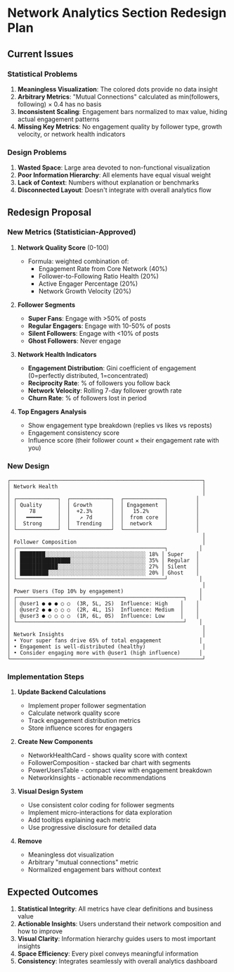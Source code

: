 # Network Analytics Section Redesign Plan

## Current Issues

### Statistical Problems
1. **Meaningless Visualization**: The colored dots provide no data insight
2. **Arbitrary Metrics**: "Mutual Connections" calculated as min(followers, following) × 0.4 has no basis
3. **Inconsistent Scaling**: Engagement bars normalized to max value, hiding actual engagement patterns
4. **Missing Key Metrics**: No engagement quality by follower type, growth velocity, or network health indicators

### Design Problems
1. **Wasted Space**: Large area devoted to non-functional visualization
2. **Poor Information Hierarchy**: All elements have equal visual weight
3. **Lack of Context**: Numbers without explanation or benchmarks
4. **Disconnected Layout**: Doesn't integrate with overall analytics flow

## Redesign Proposal

### New Metrics (Statistician-Approved)

1. **Network Quality Score** (0-100)
   - Formula: weighted combination of:
     - Engagement Rate from Core Network (40%)
     - Follower-to-Following Ratio Health (20%)
     - Active Engager Percentage (20%)
     - Network Growth Velocity (20%)

2. **Follower Segments**
   - **Super Fans**: Engage with >50% of posts
   - **Regular Engagers**: Engage with 10-50% of posts
   - **Silent Followers**: Engage with <10% of posts
   - **Ghost Followers**: Never engage

3. **Network Health Indicators**
   - **Engagement Distribution**: Gini coefficient of engagement (0=perfectly distributed, 1=concentrated)
   - **Reciprocity Rate**: % of followers you follow back
   - **Network Velocity**: Rolling 7-day follower growth rate
   - **Churn Rate**: % of followers lost in period

4. **Top Engagers Analysis**
   - Show engagement type breakdown (replies vs likes vs reposts)
   - Engagement consistency score
   - Influence score (their follower count × their engagement rate with you)

### New Design

```
┌─────────────────────────────────────────────────────────────┐
│ Network Health                                              │
│                                                             │
│ ┌─────────────┐  ┌─────────────┐  ┌─────────────┐         │
│ │ Quality     │  │ Growth      │  │ Engagement  │         │
│ │    78       │  │  +2.3%      │  │   15.2%     │         │
│ │   ━━━━━     │  │   ↗ 7d      │  │  from core  │         │
│ │  Strong     │  │  Trending   │  │  network    │         │
│ └─────────────┘  └─────────────┘  └─────────────┘         │
│                                                             │
│ Follower Composition                                        │
│ ┌───────────────────────────────────────────────┐          │
│ │ ████████░░░░░░░░░░░░░░░░░░░░░░░░░░░░░░░░ 18% │ Super    │
│ │ ████████████████░░░░░░░░░░░░░░░░░░░░░░░░ 35% │ Regular  │
│ │ ████████████░░░░░░░░░░░░░░░░░░░░░░░░░░░░ 27% │ Silent   │
│ │ █████████░░░░░░░░░░░░░░░░░░░░░░░░░░░░░░░ 20% │ Ghost    │
│ └───────────────────────────────────────────────┘          │
│                                                             │
│ Power Users (Top 10% by engagement)                        │
│ ┌─────────────────────────────────────────────────────┐    │
│ │ @user1 ● ● ● ○ ○  (3R, 5L, 2S)  Influence: High    │    │
│ │ @user2 ● ● ○ ○ ○  (2R, 4L, 1S)  Influence: Medium  │    │
│ │ @user3 ● ○ ○ ○ ○  (1R, 6L, 0S)  Influence: Low     │    │
│ └─────────────────────────────────────────────────────┘    │
│                                                             │
│ Network Insights                                            │
│ • Your super fans drive 65% of total engagement            │
│ • Engagement is well-distributed (healthy)                  │
│ • Consider engaging more with @user1 (high influence)      │
└─────────────────────────────────────────────────────────────┘
```

### Implementation Steps

1. **Update Backend Calculations**
   - Implement proper follower segmentation
   - Calculate network quality score
   - Track engagement distribution metrics
   - Store influence scores for engagers

2. **Create New Components**
   - NetworkHealthCard - shows quality score with context
   - FollowerComposition - stacked bar chart with segments
   - PowerUsersTable - compact view with engagement breakdown
   - NetworkInsights - actionable recommendations

3. **Visual Design System**
   - Use consistent color coding for follower segments
   - Implement micro-interactions for data exploration
   - Add tooltips explaining each metric
   - Use progressive disclosure for detailed data

4. **Remove**
   - Meaningless dot visualization
   - Arbitrary "mutual connections" metric
   - Normalized engagement bars without context

## Expected Outcomes

1. **Statistical Integrity**: All metrics have clear definitions and business value
2. **Actionable Insights**: Users understand their network composition and how to improve
3. **Visual Clarity**: Information hierarchy guides users to most important insights
4. **Space Efficiency**: Every pixel conveys meaningful information
5. **Consistency**: Integrates seamlessly with overall analytics dashboard